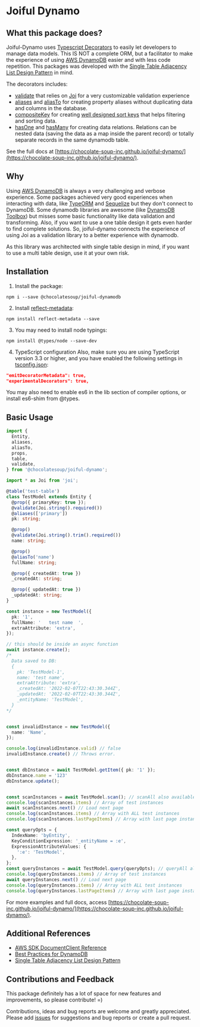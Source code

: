 # Joiful Dynamo

## What this package does?

Joiful-Dynamo uses [Typescript Decorators](https://www.typescriptlang.org/docs/handbook/decorators.html) to easily let developers to manage data models. This IS NOT a complete ORM, but a facilitator to make the experience of using [AWS DynamoDB]((https://aws.amazon.com/dynamodb)) easier and with less code repetition. This packages was developed with the [Single Table Adjacency List Design Pattern](https://docs.aws.amazon.com/amazondynamodb/latest/developerguide/bp-adjacency-graphs.html) in mind.

The decorators includes:
 - [validate](https://chocolate-soup-inc.github.io/joiful-dynamo/modules/Decorators.html#validate) that relies on [Joi](https://joi.dev/) for a very customizable validation experience
 - [aliases](https://chocolate-soup-inc.github.io/joiful-dynamo/modules/Decorators.html#aliases) and [aliasTo](https://chocolate-soup-inc.github.io/joiful-dynamo/modules/Decorators.html#aliasTo) for creating property aliases without duplicating data and columns in the database.
 - [compositeKey](https://chocolate-soup-inc.github.io/joiful-dynamo/modules/Decorators.html#compositeKey) for creating [well designed sort keys](https://docs.aws.amazon.com/amazondynamodb/latest/developerguide/bp-sort-keys.html) that helps filtering and sorting data.
 - [hasOne](https://chocolate-soup-inc.github.io/joiful-dynamo/modules/Decorators.html#hasOne) and [hasMany](https://chocolate-soup-inc.github.io/joiful-dynamo/modules/Decorators.html#hasMany) for creating data relations. Relations can be nested data (saving the data as a map inside the parent record) or totally separate records in the same dynamodb table.

See the full docs at [https://chocolate-soup-inc.github.io/joiful-dynamo/](https://chocolate-soup-inc.github.io/joiful-dynamo/).

## Why

Using [AWS DynamoDB](https://aws.amazon.com/dynamodb) is always a very challenging and verbose experience. Some packages achieved very good experiences when interacting with data, like [TypeORM](https://typeorm.io/#/) and [Sequelize](https://sequelize.org/) but they don't connect to DynamoDB. Some dynamodb libraries are awesome (like [DynamoDB Toolbox](https://github.com/jeremydaly/dynamodb-toolbox)) but misses some basic functionality like data validation and transforming. Also, if you want to use a one table design it gets even harder to find complete solutions. So, joiful-dynamo connects the experience of using Joi as a validation library to a better experience with dynamodb.

As this library was architected with single table design in mind, if you want to use a multi table design, use it at your own risk.

## Installation

1. Install the package:

```
npm i --save @chocolatesoup/joiful-dynamodb
```

2. Install [reflect-metadata](https://github.com/rbuckton/reflect-metadata):

```
npm install reflect-metadata --save
```

3. You may need to install node typings:

```
npm install @types/node --save-dev
```

4. TypeScript configuration
Also, make sure you are using TypeScript version 3.3 or higher, and you have enabled the following settings in [tsconfig.json](https://www.typescriptlang.org/docs/handbook/tsconfig-json.html):

```json
"emitDecoratorMetadata": true,
"experimentalDecorators": true,
```

You may also need to enable es6 in the lib section of compiler options, or install es6-shim from @types.

## Basic Usage

```ts
import {
  Entity,
  aliases,
  aliasTo,
  props,
  table,
  validate,
} from '@chocolatesoup/joiful-dynamo';

import * as Joi from 'joi';

@table('test-table')
class TestModel extends Entity {
  @prop({ primaryKey: true });
  @validate(Joi.string().required())
  @aliases(['primary'])
  pk: string;

  @prop()
  @validate(Joi.string().trim().required())
  name: string;

  @prop()
  @aliasTo('name')
  fullName: string;

  @prop({ createdAt: true })
  _createdAt: string;

  @prop({ updatedAt: true })
  _updatedAt: string;
}

const instance = new TestModel({
  pk: '1',
  fullName: '   test name  ',
  extraAttribute: 'extra',
});

// this should be inside an async function
await instance.create();
/*
  Data saved to DB:
  {
    pk: 'TestModel-1',
    name: 'test name',
    extraAttribute: 'extra',
    _createdAt: '2022-02-07T22:43:30.344Z',
    _updatedAt: '2022-02-07T22:43:30.344Z',
    _entityName: 'TestModel',
  }
*/


const invalidInstance = new TestModel({
  name: 'Name',
});

console.log(invalidInstance.valid) // false
invalidInstance.create() // Throws error.


const dbInstance = await TestModel.getItem({ pk: '1' });
dbInstance.name = '123'
dbInstance.update();


const scanInstances = await TestModel.scan(); // scanAll also available
console.log(scanInstances.items) // Array of test instances
await scanInstances.next() // Load next page
console.log(scanInstances.items) // Array with ALL test instances
console.log(scanInstances.lastPageItems) // Array with last page instances

const queryOpts = {
  IndexName: 'byEntity',
  KeyConditionExpression: '_entityName = :e',
  ExpressionAttributeValues: {
    ':e': 'TestModel',
  },
};
const queryInstances = await TestModel.query(queryOpts); // queryAll also available
console.log(queryInstances.items) // Array of test instances
await queryInstances.next() // Load next page
console.log(queryInstances.items) // Array with ALL test instances
console.log(queryInstances.lastPageItems) // Array with last page instances
```

For more examples and full docs, access [https://chocolate-soup-inc.github.io/joiful-dynamo/](https://chocolate-soup-inc.github.io/joiful-dynamo/).

## Additional References
- [AWS SDK DocumentClient Reference](https://docs.aws.amazon.com/AWSJavaScriptSDK/latest/AWS/DynamoDB/DocumentClient.html)
- [Best Practices for DynamoDB](https://docs.aws.amazon.com/amazondynamodb/latest/developerguide/best-practices.html)
- [Single Table Adjacency List Design Pattern](https://docs.aws.amazon.com/amazondynamodb/latest/developerguide/bp-adjacency-graphs.html)
## Contributions and Feedback

This package definitely has a lot of space for new features and improvements, so please contribute! =)

Contributions, ideas and bug reports are welcome and greatly appreciated. Please add [issues](https://github.com/chocolate-soup-inc/joiful-dynamo/issues) for suggestions and bug reports or create a pull request.